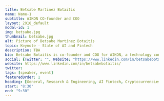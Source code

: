 ```yaml
---
title: Betsabe Martinez Botaitis
name: Name-1
subtitle: AIKON CO-founder and COO 
layout: 2018_default
modal-id: 1
img: betsabe.jpg
thumbnail: betsabe.jpg
alt: Picture of Betsabe Martinez Botaitis
topic: Keynote - State of AI and Fintech
description: TBA
bio: Betsabe Botaitis is co-founder and COO for AIKON, a technology company serving the decentralized economy. As a leading international fintech expert and an advocate for economic equality worldwide, Betsabe has held various senior positions at renowned and leading-edge organizations including Kueski, Mexico’s largest fintech startup, Lending Club, largest peer to peer lending marketplace, and Citigroup, at Citi Community Development and Financial Inclusion. Today, Betsabe brings her fintech expertise and lifelong mission together as COO of AIKON to launch new technology with the power to dismantle biases from opportunity and innovation worldwide. Betsabe has served on the advisory board at the Nasdaq Entrepreneurial Center, is a fellow for the British America Project and Hipower.
social: {Twitter: "", Website: "https://www.linkedin.com/in/betsabebotaitis/", Linkedin: "https://www.linkedin.com/in/betsabebotaitis/" }
website: https://www.linkedin.com/in/betsabebotaitis/
twitter: 
tags: [speaker, event]
featuredOrder: 1
heading: [General, Research & Engineering, AI Fintech, Cryptocurrencies]
start: "8:30"
end: "9:30"
---
```

